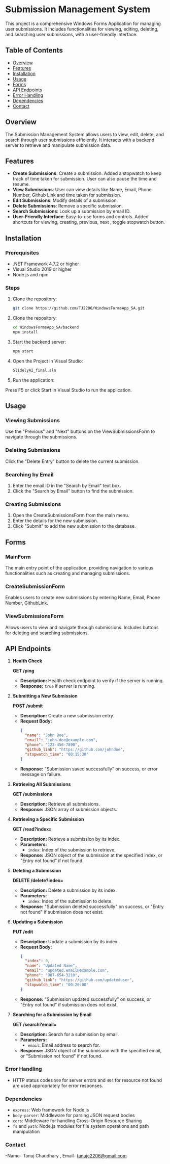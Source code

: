# Submission Management System

This project is a comprehensive Windows Forms Application for managing user submissions. It includes functionalities for viewing, editing, deleting, and searching user submissions, with a user-friendly interface.

## Table of Contents

- [Overview](#overview)
- [Features](#features)
- [Installation](#installation)
- [Usage](#usage)
- [Forms](#forms)
- [API Endpoints](#api-endpoints)
- [Error Handling](#ErrorHandling)
- [Dependencies](#Dependencies)
- [Contact](#contact)

## Overview

The Submission Management System allows users to view, edit, delete, and search through user submissions efficiently. It interacts with a backend server to retrieve and manipulate submission data.

## Features

- **Create Submissions**: Create a submission. Added a stopwatch to keep track of time taken for submission. User can also pause the time and resume. 
- **View Submissions**: User can view details like Name, Email, Phone Number, Github Link and time taken for submission.
- **Edit Submissions**: Modify details of a submission.
- **Delete Submissions**: Remove a specific submission.
- **Search Submissions**: Look up a submission by email ID.
- **User-Friendly Interface**: Easy-to-use forms and controls. Added shortcuts for viewing, creating, previous, next , toggle stopwatch button.

## Installation

### Prerequisites

- .NET Framework 4.7.2 or higher
- Visual Studio 2019 or higher
- Node.js and npm

### Steps

1. Clone the repository:
   ```sh
   git clone https://github.com/TJ2206/WindowsFormsApp_SA.git


2. Clone the repository:
   ```sh
   cd WindowsFormsApp_SA/backend
   npm install

3. Start the backend server:
   ```sh
   npm start

4. Open the Project in Visual Studio:
   ```sh
   SlidelyAI_final.sln

5. Run the application:

Press F5 or click Start in Visual Studio to run the application.

## Usage

### Viewing Submissions

Use the "Previous" and "Next" buttons on the ViewSubmissionsForm to navigate through the submissions.

### Deleting Submissions

Click the "Delete Entry" button to delete the current submission.

### Searching by Email

1. Enter the email ID in the "Search by Email" text box.
2. Click the "Search by Email" button to find the submission.

### Creating Submissions

1. Open the CreateSubmissionsForm from the main menu.
2. Enter the details for the new submission.
3. Click "Submit" to add the new submission to the database.

## Forms

### MainForm

The main entry point of the application, providing navigation to various functionalities such as creating and managing submissions.

### CreateSubmissionForm

Enables users to create new submissions by entering Name, Email, Phone Number, GithubLink.


### ViewSubmissionsForm

Allows users to view and navigate through submissions. Includes buttons for deleting and searching submissions.

## API Endpoints

1. **Health Check**

   **GET /ping**
   
   - **Description:** Health check endpoint to verify if the server is running.
   - **Response:** `true` if server is running.

2. **Submitting a New Submission**

   **POST /submit**
   
   - **Description:** Create a new submission entry.
   - **Request Body:**
     ```json
     {
       "name": "John Doe",
       "email": "john.doe@example.com",
       "phone": "123-456-7890",
       "github_link": "https://github.com/johndoe",
       "stopwatch_time": "00:15:30"
     }
     ```
   - **Response:** "Submission saved successfully" on success, or error message on failure.

3. **Retrieving All Submissions**

   **GET /submissions**
   
   - **Description:** Retrieve all submissions.
   - **Response:** JSON array of submission objects.

4. **Retrieving a Specific Submission**

   **GET /read?index=<index>**
   
   - **Description:** Retrieve a submission by its index.
   - **Parameters:**
     - `index`: Index of the submission to retrieve.
   - **Response:** JSON object of the submission at the specified index, or "Entry not found" if not found.

5. **Deleting a Submission**

   **DELETE /delete?index=<index>**
   
   - **Description:** Delete a submission by its index.
   - **Parameters:**
     - `index`: Index of the submission to delete.
   - **Response:** "Submission deleted successfully" on success, or "Entry not found" if submission does not exist.

6. **Updating a Submission**

   **PUT /edit**
   
   - **Description:** Update a submission by its index.
   - **Request Body:**
     ```json
     {
       "index": 0,
       "name": "Updated Name",
       "email": "updated.email@example.com",
       "phone": "987-654-3210",
       "github_link": "https://github.com/updateduser",
       "stopwatch_time": "00:20:00"
     }
     ```
   - **Response:** "Submission updated successfully" on success, or "Entry not found" if submission does not exist.

7. **Searching for a Submission by Email**

   **GET /search?email=<email>**
   
   - **Description:** Search for a submission by email.
   - **Parameters:**
     - `email`: Email address to search for.
   - **Response:** JSON object of the submission with the specified email, or "Submission not found" if not found.

### Error Handling

- HTTP status codes `500` for server errors and `404` for resource not found are used appropriately for error responses.

### Dependencies

- `express`: Web framework for Node.js
- `body-parser`: Middleware for parsing JSON request bodies
- `cors`: Middleware for handling Cross-Origin Resource Sharing
- `fs` and `path`: Node.js modules for file system operations and path manipulation

### Contact

-Name- Tanuj Chaudhary
, Email- tanujc2206@gmail.com
